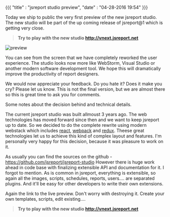 ﻿{{{
    "title"    : "jsreport studio preview",	
    "date"     : "04-28-2016 19:54"	
}}}

Today we ship to public the very first preview of the new jsreport studio. The new studio will be part of the up coming release of jsreport@1 which is getting very close.

> **Try to play with the new studio http://vnext.jsreport.net**

![preview](http://jsreport.net/blog/preview.png)

You can see from the screen that we have completely reworked the user experience. The studio looks now more like WebStorm, Visual Studio or another modern software development tool. We hope this will dramatically improve the productivity of report designers.

We would now appreciate your feedback. Do you hate it? Does it make you cry? Please let us know. This is not the final version, but we are almost there so this is great time to ask you for comments.

Some notes about the decision behind and technical details.

The current jsreport studio was built allmoust 3 years ago. The web technologies has moved forward since then and we want to keep jsreport up to date. So we decided to do the complete rewrite using modern webstack which includes [react](https://facebook.github.io/react/), [webpack](https://webpack.github.io/) and [redux](https://github.com/reactjs/redux). Theese great technologies let us to achieve this kind of complex layout and features. I'm personally very happy for this decision, because it was pleasure to work on it.

As usually you can find the sources on the github - https://github.com/jsreport/jsreport-studio
However there is huge work ahead in code base with finalizing extensible API and documentation for it. I forgot to mention. As is common in jsreport, everything is extensible, so again all the images, scripts, schedules, reports, users.... are separated plugins. And it'll be easy for other developers to write their own extensions.
 
 Again the link to the live preview. Don't worry with destroying it. Create your own templates, scripts, edit existing....
 > **Try to play with the new studio http://vnext.jsreport.net**
